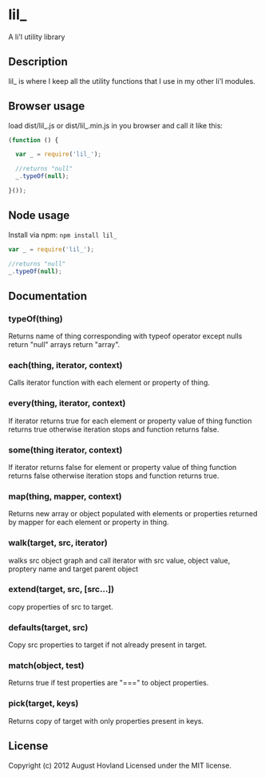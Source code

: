 # lil_

A li'l utility library

## Description

lil_ is where I keep all the utility functions that I use in my other li'l modules.

## Browser usage

load dist/lil_.js or dist/lil_.min.js in you browser and call it like this:

```javascript
(function () {

  var _ = require('lil_');

  //returns "null"
  _.typeOf(null);

}());
```

## Node usage

Install via npm: `npm install lil_`

```javascript
var _ = require('lil_');

//returns "null"
_.typeOf(null); 
```

## Documentation

### typeOf(thing)

Returns name of thing corresponding with typeof operator except nulls return "null" arrays return "array".

### each(thing, iterator, context)

Calls iterator function with each element or property of thing.

### every(thing, iterator, context)

If iterator returns true for each element or property value of thing function returns true otherwise iteration stops and function returns false.

### some(thing iterator, context)

If iterator returns false for element or property value of thing function returns false otherwise iteration stops and function returns true.

### map(thing, mapper, context)

Returns new array or object populated with elements or properties returned by mapper for each element or property in thing.

### walk(target, src, iterator)

walks src object graph and call iterator with src value, object value, proptery name and target parent object

### extend(target, src, [src...])

copy properties of src to target.

### defaults(target, src)

Copy src properties to target if not already present in target.

### match(object, test)

Returns true if test properties are "===" to object properties.

### pick(target, keys)

Returns copy of target with only properties present in keys.

## License
Copyright (c) 2012 August Hovland
Licensed under the MIT license.
